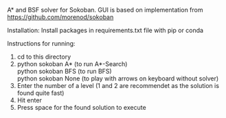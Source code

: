 A* and BSF solver for Sokoban.
GUI is based on implementation from https://github.com/morenod/sokoban

Installation:
Install packages in requirements.txt file with pip or conda

Instructions for running:

1.  cd to this directory
2.  python sokoban A* (to run A*-Search)  
    python sokoban BFS (to run BFS)  
    python sokoban None (to play with arrows on keyboard without solver)
3.  Enter the number of a level (1 and 2 are recommendet as the solution is found quite fast)
4.  Hit enter
5.  Press space for the found solution to execute
